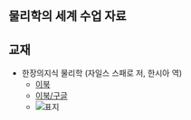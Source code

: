## 물리학의 세계 수업 자료  

## 교재  
- 한장의지식 물리학 (자일스 스패로 저, 한시아 역)  
  * [이북](https://ridibooks.com/books/222001825)  
  * [이북/구글](https://play.google.com/store/books/author?id=%EC%9E%90%EC%9D%BC%EC%8A%A4+%EC%8A%A4%ED%8C%A8%EB%A1%9C)  
  * ![표지](https://misc.ridibooks.com/cover/222001825/large)  
